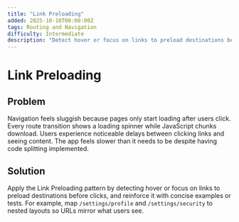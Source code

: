 ```yaml
---
title: "Link Preloading"
added: 2025-10-10T00:00:00Z
tags: Routing and Navigation
difficulty: Intermediate
description: "Detect hover or focus on links to preload destinations before clicks."
---
```

# Link Preloading

## Problem

Navigation feels sluggish because pages only start loading after users click. Every route transition shows a loading spinner while JavaScript chunks download. Users experience noticeable delays between clicking links and seeing content. The app feels slower than it needs to be despite having code splitting implemented.

## Solution

Apply the Link Preloading pattern by detecting hover or focus on links to preload destinations before clicks, and reinforce it with concise examples or tests. For example, map `/settings/profile` and `/settings/security` to nested layouts so URLs mirror what users see.
